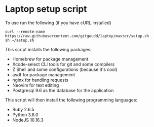 # Laptop setup script

To use run the following (if you have cURL installed)

```
curl --remote-name https://raw.githubusercontent.com/gitguudd/laptop/master/setup.sh
sh ~/setup.sh
```

This script installs the following packages:

* Homebrew for package management
* Xcode-select CLI tools for git and some compilers
* Z Shell and some configurations (because it's cool)
* asdf for package management
* nginx for handling requests
* Neovim for text editing
* Postgresql 9.6 as the database for the application

This script will then install the following programming languages:
* Ruby 2.6.5
* Python 3.8.0
* NodeJS 10.16.3
